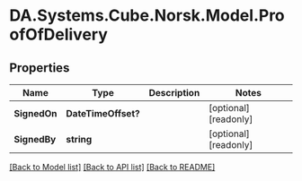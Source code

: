 # DA.Systems.Cube.Norsk.Model.ProofOfDelivery

## Properties

Name | Type | Description | Notes
------------ | ------------- | ------------- | -------------
**SignedOn** | **DateTimeOffset?** |  | [optional] [readonly] 
**SignedBy** | **string** |  | [optional] [readonly] 

[[Back to Model list]](../README.md#documentation-for-models) [[Back to API list]](../README.md#documentation-for-api-endpoints) [[Back to README]](../README.md)

